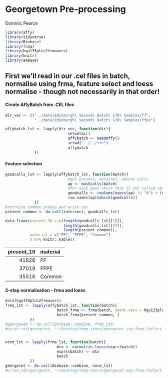 Georgetown Pre-processing
================
Dominic Pearce

``` r
library(affy)
library(tidyverse)
library(Biobase)
library(frma)
library(hgu133plus2frmavecs)
library(knitr)
library(a4Base)
```

First we'll read in our .cel files in batch, normalise using frma, feature select and loess normalise - though not necessarily in that order!
---------------------------------------------------------------------------------------------------------------------------------------------

#### Create AffyBatch from .CEL files

``` r
dir_vec <- c("../data/Edinburgh\ Second\ Batch\ 170\ Samples/ff",
             "../data/Edinburgh\ Second\ Batch\ 170\ Samples/ffpe")

affybatch_lst <- lapply(dir_vec, function(dir){
                            setwd(dir)
                            affybatch <- ReadAffy()
                            setwd("../../src")
                            affybatch
             })
```

#### Feature selection

``` r
goodcalls_lst <- lapply(affybatch_lst, function(batch){
                            #get present, marginal, absent calls
                            ap <- mas5calls(batch)
                            #for each gene check that it not called absent in less than 90% of samples
                            goodcalls <- rowSums(exprs(ap) != "A") > (ncol(ap) / 10)
                            row.names(ap)[which(goodcalls)]
             })
#retreive common probes and write out
present_common <- do.call(intersect, goodcalls_lst)
```

``` r
data.frame(present_10 = c(length(goodcalls_lst[[1]]), 
                          length(goodcalls_lst[[2]]), 
                          length(present_common)),
           material = c("FF", "FFPE", "Common")
           ) %>% knitr::kable()
```

|  present\_10| material |
|------------:|:---------|
|        41826| FF       |
|        37019| FFPE     |
|        35516| Common   |

#### 2-step normalisation - frma and loess

``` r
data(hgu133plus2frmavecs)
frma_lst <- lapply(affybatch_lst, function(batch){
                       batch_frma <- frma(batch, input.vecs = hgu133plus2frmavecs)  
                       batch_frma[present_common, ]
           })
#georgeset <- do.call(Biobase::combine, frma_lst)
#write_rds(georgeset, "~/Desktop/temp-store/georgeset-sep-frma-fselect.rds")


norm_lst <- lapply(frma_lst, function(batch){
                       mtx <- normalize.loess(exprs(batch))
                       exprs(batch) <- mtx
                       batch
           })
georgeset <- do.call(Biobase::combine, norm_lst)
#write_rds(georgeset, "~/Desktop/temp-store/georgeset-sep-frma-fselect-loess.rds")
```
